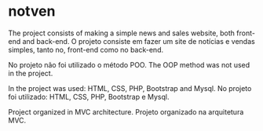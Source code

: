 # notven

The project consists of making a simple news and sales website, both front-end and back-end. O projeto consiste em fazer um site de notícias e vendas simples, tanto no, front-end como no back-end.

No projeto não foi utilizado o método POO. The OOP method was not used in the project.

In the project was used: HTML, CSS, PHP, Bootstrap and Mysql. No projeto foi utilizado: HTML, CSS, PHP, Bootstrap e Mysql.

Project organized in MVC architecture. Projeto organizado na arquitetura MVC.
